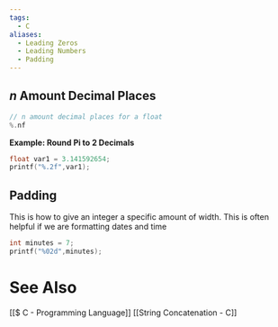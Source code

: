 ```yaml
---
tags:
  - C
aliases:
  - Leading Zeros
  - Leading Numbers
  - Padding
---
```

## $n$ Amount Decimal Places
```c
// n amount decimal places for a float
%.nf
```

**Example: Round Pi to 2 Decimals**
```c showlinenumbers
float var1 = 3.141592654;
printf("%.2f",var1);
```

## Padding
This is how to give an integer a specific amount of width. This is often helpful if we are formatting dates and time

```c showlinenumbers
int minutes = 7;
printf("%02d",minutes);
```

# See Also
[[$ C - Programming Language]]
[[String Concatenation - C]]